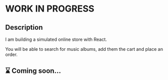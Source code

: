 # WORK IN PROGRESS

## Description

I am building a simulated online store with React.

You will be able to search for music albums, add them the cart and place an order.

## ⌛ Coming soon...
